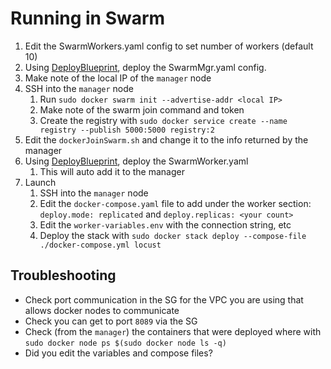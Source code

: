 # Running in Swarm

1. Edit the SwarmWorkers.yaml config to set number of workers (default 10)
1. Using [DeployBlueprint](https://github.com/graboskyc/DeployBlueprint), deploy the SwarmMgr.yaml config.
1. Make note of the local IP of the `manager` node
1. SSH into the `manager` node
   1. Run `sudo docker swarm init --advertise-addr <local IP>`
   2. Make note of the swarm join command and token
   3. Create the registry with `sudo docker service create --name registry --publish 5000:5000 registry:2`
1. Edit the `dockerJoinSwarm.sh` and change it to the info returned by the manager
1. Using [DeployBlueprint](https://github.com/graboskyc/DeployBlueprint), deploy the SwarmWorker.yaml 
   1. This will auto add it to the manager
2. Launch
   1. SSH into the `manager` node
   1. Edit the `docker-compose.yaml` file to add under the worker section: `deploy.mode: replicated` and `deploy.replicas: <your count>`
   1. Edit the `worker-variables.env` with the connection string, etc 
   1. Deploy the stack with `sudo docker stack deploy --compose-file ./docker-compose.yml locust`

## Troubleshooting
* Check port communication in the SG for the VPC you are using that allows docker nodes to communicate
* Check you can get to port `8089` via the SG
* Check (from the `manager`) the containers that were deployed where with `sudo docker node ps $(sudo docker node ls -q)`
* Did you edit the variables and compose files?